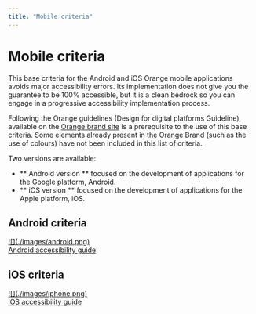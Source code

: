 ```yaml
---
title: "Mobile criteria"
---
```


# Mobile criteria

This base criteria for the Android and iOS Orange mobile applications avoids major accessibility errors.
Its implementation does not give you the guarantee to be 100% accessible, but it is a clean bedrock so you can engage in a progressive accessibility implementation process.

Following the Orange guidelines (Design for digital platforms Guideline), available on the [Orange brand site](http://design.orange.com/) is a prerequisite to the use of this base criteria.
Some elements already present in the Orange Brand (such as the use of colours) have not been included in this list of criteria.

Two versions are available:
- ** Android version ** focused on the development of applications for the Google platform, Android.
- ** iOS version ** focused on the development of applications for the Apple platform, iOS.

<div class="mobileImg col-xs-12 col-md-6 col-lg-4">
    <h2 class="sr-only">Android criteria</h2>          
    <a href="./criteria-android.html" class="btn btn-info">
        ![](./images/android.png)
        <div>Android accessibility guide</div>
    </a>
</div>
<div class="mobileImg col-xs-12 col-md-6 col-lg-4">
    <h2 class="sr-only">iOS criteria</h2>          
    <a href="./criteria-ios.html" class="btn btn-info">
        ![](./images/iphone.png)
        <div>iOS accessibility guide</div>
    </a>
</div>            
